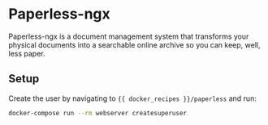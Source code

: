 # Paperless-ngx

Paperless-ngx is a document management system that transforms your physical documents into a searchable online archive so you can keep, well, less paper.

## Setup

Create the user by navigating to `{{ docker_recipes }}/paperless` and run:

```bash
docker-compose run --rm webserver createsuperuser
```
